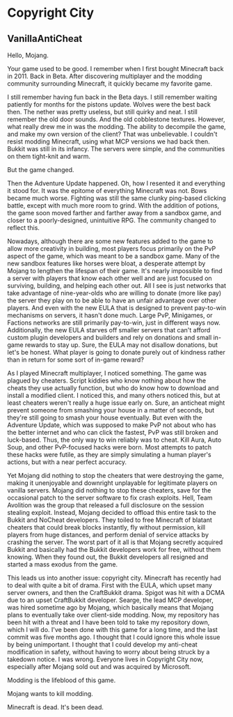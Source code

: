 # Copyright City

## VanillaAntiCheat

Hello, Mojang.

Your game used to be good. I remember when I first bought Minecraft back in 2011. Back in Beta. After discovering multiplayer and the modding community surrounding Minecraft, it quickly became my favorite game.

I still remember having fun back in the Beta days. I still remember waiting patiently for months for the pistons update. Wolves were the best back then. The nether was pretty useless, but still quirky and neat. I still remember the old door sounds. And the old cobblestone textures. However, what really drew me in was the modding. The ability to decompile the game, and make my own version of the client? That was unbelievable. I couldn't resist modding Minecraft, using what MCP versions we had back then. Bukkit was still in its infancy. The servers were simple, and the communities on them tight-knit and warm.

But the game changed.

Then the Adventure Update happened. Oh, how I resented it and everything it stood for. It was the epitome of everything Minecraft was not. Bows became much worse. Fighting was still the same clunky ping-based clicking battle, except with much more room to grind. With the addition of potions, the game soon moved farther and farther away from a sandbox game, and closer to a poorly-designed,  unintuitive RPG. The community changed to reflect this.

Nowadays, although there are some new features added to the game to allow more creativity in building, most players focus primarily on the PvP aspect of the game, which was meant to be a sandbox game. Many of the new sandbox features like horses were bloat, a desperate attempt by Mojang to lengthen the lifespan of their game. It's nearly impossible to find a server with players that know each other well and are just focused on surviving, building, and helping each other out. All I see is just networks that take advantage of nine-year-olds who are willing to donate (more like pay) the server they play on to be able to have an unfair advantage over other players. And even with the new EULA that is designed to prevent pay-to-win mechanisms on servers, it hasn't done much. Large PvP, Minigames, or Factions networks are still primarily pay-to-win, just in different ways now. Additionally, the new EULA starves off smaller servers that can't afford custom plugin developers and builders and rely on donations and small in-game rewards to stay up. Sure, the EULA may not disallow donations, but let's be honest. What player is going to donate purely out of kindness rather than in return for some sort of in-game reward?

As I played Minecraft multiplayer, I noticed something. The game was plagued by cheaters. Script kiddies who know nothing about how the cheats they use actually function, but who do know how to download and install a modified client. I noticed this, and many others noticed this, but at least cheaters weren't really a huge issue early on. Sure, an anticheat might prevent someone from smashing your house in a matter of seconds, but they're still going to smash your house eventually. But even with the Adventure Update, which was supposed to make PvP not about who has the better internet and who can click the fastest, PvP was still broken and luck-based. Thus, the only way to win reliably was to cheat. Kill Aura, Auto Soup, and other PvP-focused hacks were born. Most attempts to patch these hacks were futile, as they are simply simulating a human player's actions, but with a near perfect accuracy.

Yet Mojang did nothing to stop the cheaters that were destroying the game, making it unenjoyable and downright unplayable for legitimate players on vanilla servers. Mojang did nothing to stop these cheaters, save for the occasional patch to the server software to fix crash exploits. Hell, Team Avolition was the group that released a full disclosure on the session stealing exploit. Instead, Mojang decided to offload this entire task to the Bukkit and NoCheat developers. They toiled to free Minecraft of blatant cheaters that could break blocks instantly, fly without permission, kill players from huge distances, and perform denial of service attacks by crashing the server. The worst part of it all is that Mojang secretly acquired Bukkit and basically had the Bukkit developers work for free, without them knowing. When they found out, the Bukkit developers all resigned and started a mass exodus from the game.

This leads us into another issue: copyright city. Minecraft has recently had to deal with quite a bit of drama. First with the EULA, which upset many server owners, and then the CraftBukkit drama. Spigot was hit with a DCMA due to an upset CraftBukkit developer. Searge, the lead MCP developer, was hired sometime ago by Mojang, which basically means that Mojang  plans to eventually take over client-side modding. Now, my repository has been hit with a threat and I have been told to take my repository down, which I will do. I've been done with this game for a long time, and the last commit was five months ago. I thought that I could ignore this whole issue by being unimportant. I thought that I could develop my anti-cheat modification in safety, without having to worry about being struck by a takedown notice. I was wrong. Everyone lives in Copyright City now, especially after Mojang sold out and was acquired by Microsoft.

Modding is the lifeblood of this game.

Mojang wants to kill modding.

Minecraft is dead. It's been dead.
